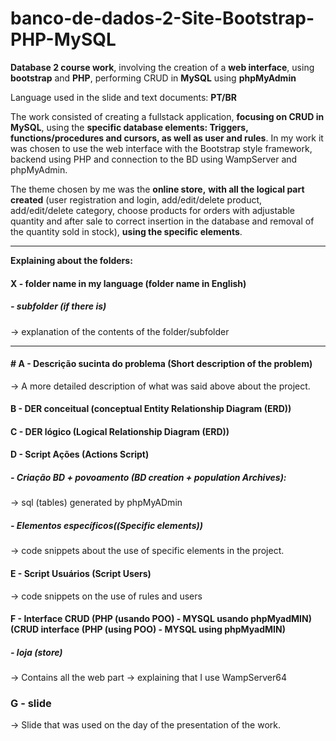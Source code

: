 # banco-de-dados-2-Site-Bootstrap-PHP-MySQL
**Database 2 course work**, involving the creation of a **web interface**, using **bootstrap** and **PHP**, performing CRUD in **MySQL** using **phpMyAdmin**

Language used in the slide and text documents: **PT/BR**

The work consisted of creating a fullstack application, **focusing on CRUD in MySQL**, using the **specific database elements: Triggers, functions/procedures and cursors, as well as user and rules**. In my work it was chosen to use the web interface with the Bootstrap style framework, backend using PHP and connection to the BD using WampServer and phpMyAdmin.

The theme chosen by me was the **online store,** **with all the logical part created** (user registration and login, add/edit/delete product, add/edit/delete category, choose products for orders with adjustable quantity and after sale to correct insertion in the database and removal of the quantity sold in stock), **using the specific elements**.


------------



**Explaining about the folders:**
#### X - folder name in my language (folder name in English)
##### - subfolder (if there is)
-> explanation of the contents of the folder/subfolder


------------



#### # **A - Descrição sucinta do problema (Short description of the problem)**
-> A more detailed description of what was said above about the project.

#### **B - DER conceitual (conceptual Entity Relationship Diagram (ERD))**

#### **C - DER lógico (Logical Relationship Diagram (ERD))**


#### **D - Script Ações (Actions Script)**
##### - Criação BD + povoamento (BD creation + population Archives):
   -> sql (tables) generated by phpMyADmin
##### - Elementos específicos((Specific elements))
-> code snippets about the use of specific elements in the project.


#### E - Script Usuários (Script Users)
-> code snippets on the use of rules and users



#### **F - Interface CRUD (PHP (usando POO) - MYSQL usando phpMyadMIN) (CRUD interface (PHP (using POO) - MYSQL using phpMyadMIN)**
##### - loja (store)
-> Contains all the web part
-> explaining that I use WampServer64




### **G - slide**
-> Slide that was used on the day of the presentation of the work. 


